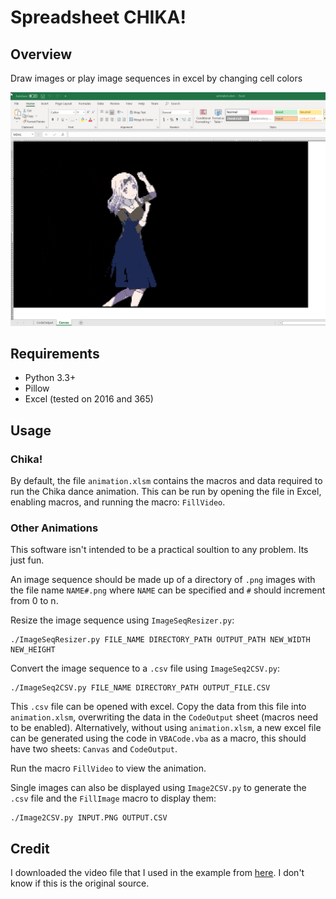 # Spreadsheet CHIKA!
## Overview
Draw images or play image sequences in excel by changing cell colors

![alt text](https://github.com/DaveDuck321/Spreadsheet_CHIKA/blob/master/Screenshots/screenshot1.png "Chika Dancing in Excel")
## Requirements
- Python 3.3+
- Pillow
- Excel (tested on 2016 and 365)

## Usage

### Chika!

By default, the file `animation.xlsm` contains the macros and data required to run the Chika dance animation. This can be run by opening the file in Excel, enabling macros, and running the macro: `FillVideo`.

### Other Animations

This software isn't intended to be a practical soultion to any problem. Its just fun.

An image sequence should be made up of a directory of `.png` images with the file name `NAME#.png` where `NAME` can be specified and `#` should increment from 0 to n.

Resize the image sequence using `ImageSeqResizer.py`:

```
./ImageSeqResizer.py FILE_NAME DIRECTORY_PATH OUTPUT_PATH NEW_WIDTH NEW_HEIGHT
```

Convert the image sequence to a `.csv` file using `ImageSeq2CSV.py`:
```
./ImageSeq2CSV.py FILE_NAME DIRECTORY_PATH OUTPUT_FILE.CSV
```

This `.csv` file can be opened with excel. Copy the data from this file into `animation.xlsm`, overwriting the data in the `CodeOutput` sheet (macros need to be enabled). Alternatively, without using `animation.xlsm`, a new excel file can be generated using the code in `VBACode.vba` as a macro, this should have two sheets: `Canvas` and `CodeOutput`.

Run the macro `FillVideo` to view the animation.

Single images can also be displayed using `Image2CSV.py` to generate the `.csv` file and the `FillImage` macro to display them:
```
./Image2CSV.py INPUT.PNG OUTPUT.CSV
```

## Credit

I downloaded the video file that I used in the example from [here](https://www.youtube.com/watch?v=7IUPQOQi1uc). I don't know if this is the original source.
